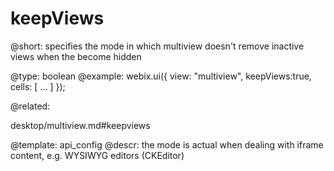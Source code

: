 keepViews
=============

@short:
	specifies the mode in which multiview doesn't remove inactive views when the become hidden

@type: boolean
@example:
webix.ui({
  view: "multiview",
  keepViews:true,
  cells: [
     ...
  ]
});

@related:

desktop/multiview.md#keepviews

@template:	api_config
@descr:
the mode is actual when dealing with iframe content, e.g. WYSIWYG editors (CKEditor)

